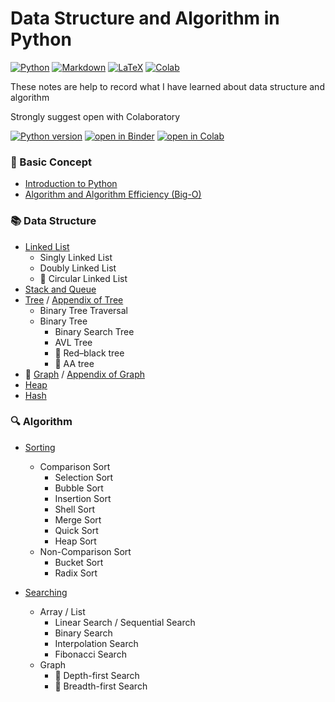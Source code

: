# Data Structure and Algorithm in Python

[![Python](https://img.shields.io/badge/python-3670A0?style=for-the-badge&logo=python&logoColor=ffdd54)](https://docs.python.org/3/)
[![Markdown](https://img.shields.io/badge/markdown-%23000000.svg?style=for-the-badge&logo=markdown&logoColor=white)](https://docs.github.com/en/get-started/writing-on-github/getting-started-with-writing-and-formatting-on-github/basic-writing-and-formatting-syntax)
[![LaTeX](https://img.shields.io/badge/latex-%23008080.svg?style=for-the-badge&logo=latex&logoColor=white)](https://www.latex-project.org/)
[![Colab](https://img.shields.io/badge/Colab-F9AB00?style=for-the-badge&logo=googlecolab&color=525252)](https://colab.research.google.com/)

These notes are help to record what I have learned about data structure and algorithm

Strongly suggest open with Colaboratory

[![Python version](https://camo.githubusercontent.com/44da37f0f02bf104f0650fa5f2c754ed3f6166066c9210f31bacb9e63d60736e/68747470733a2f2f696d672e736869656c64732e696f2f707970692f707976657273696f6e732f70796261646765732e737667)](https://www.python.org/)
[![open in Binder](https://mybinder.org/badge_logo.svg)](https://mybinder.org/v2/gh/tc11echo/data-structure-and-algorithm-in-python/HEAD)
[![open in Colab](https://colab.research.google.com/assets/colab-badge.svg)](https://colab.research.google.com/github/tc11echo/data-structure-and-algorithm-in-python)

### :beginner: Basic Concept

* [Introduction to Python](intro_python.ipynb)
* [Algorithm and Algorithm Efficiency (Big-O)](algorithm_and_algorithm_efficiency.ipynb)

### :books: Data Structure

* [Linked List](linked_list.ipynb)
	* Singly Linked List
    * Doubly Linked List
    * :construction: Circular Linked List
* [Stack and Queue](stack_and_queue.ipynb)
* [Tree](tree.ipynb) / [Appendix of Tree](tree_note.md)
    * Binary Tree Traversal
    * Binary Tree
        * Binary Search Tree
        * AVL Tree
        * :construction: Red–black tree
        * :construction: AA tree
* :construction: [Graph](graph.ipynb) / [Appendix of Graph](graph_note.md)
* [Heap](heap.ipynb)
* [Hash](hash.ipynb)

### :mag: Algorithm

* [Sorting](sorting.ipynb)
    * Comparison Sort
        * Selection Sort
        * Bubble Sort
        * Insertion Sort
        * Shell Sort
        * Merge Sort
        * Quick Sort
        * Heap Sort
    * Non-Comparison Sort
        * Bucket Sort
        * Radix Sort

* [Searching](searching.ipynb)
    * Array / List
        * Linear Search / Sequential Search
        * Binary Search
        * Interpolation Search
        * Fibonacci Search
    * Graph
        * :construction: Depth-first Search
        * :construction: Breadth-first Search
